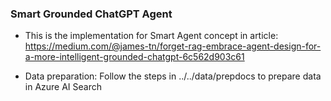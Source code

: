 ### Smart Grounded ChatGPT Agent

- This is the implementation for Smart Agent concept in article: https://medium.com/@james-tn/forget-rag-embrace-agent-design-for-a-more-intelligent-grounded-chatgpt-6c562d903c61

- Data preparation: Follow the steps in ../../data/prepdocs to prepare data in Azure AI Search